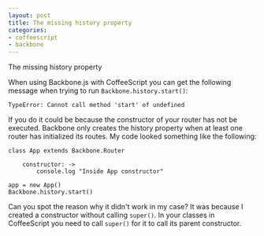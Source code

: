```yaml
---
layout: post
title: The missing history property
categories:
- coffeescript
- backbone
---
```


The missing history property

When using Backbone.js with CoffeeScript you can get the following message when trying to run `Backbone.history.start()`:

	TypeError: Cannot call method 'start' of undefined

If you do it could be because the constructor of your router has not be executed. Backbone only creates the history property when at least one router has initialized its routes. My code looked something like the following:

	class App extends Backbone.Router

		constructor: ->
			console.log "Inside App constructor"

	app = new App()
	Backbone.history.start()

Can you spot the reason why it didn't work in my case? It was because I created a constructor without calling `super()`. In your classes in CoffeeScript you need to call `super()` for it to call its parent constructor.
